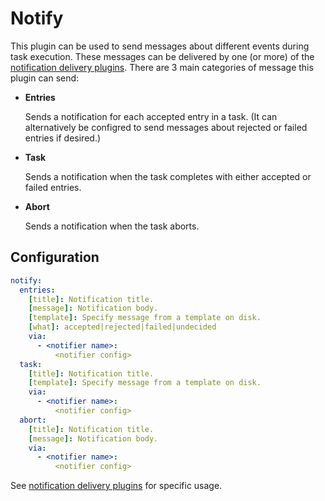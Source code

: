 # Notify
This plugin can be used to send messages about different events during task execution. These messages can be delivered by one (or more) of the [notification delivery plugins](/Plugins/Notifiers). There are 3 main categories of message this plugin can send:

- **Entries**

  Sends a notification for each accepted entry in a task. (It can alternatively be configred to send messages about rejected or failed entries if desired.)

- **Task**
 
  Sends a notification when the task completes with either accepted or failed entries.

- **Abort**

  Sends a notification when the task aborts.

## Configuration
```yaml
notify:
  entries:
    [title]: Notification title.
    [message]: Notification body.
    [template]: Specify message from a template on disk.
    [what]: accepted|rejected|failed|undecided
    via:
      - <notifier name>:
          <notifier config>
  task:
    [title]: Notification title.
    [template]: Specify message from a template on disk.
    via:
      - <notifier name>:
          <notifier config>
  abort:
    [title]: Notification title.
    [message]: Notification body.
    via:
      - <notifier name>:
          <notifier config>
```
See [notification delivery plugins](/Plugins/Notifiers) for specific usage.